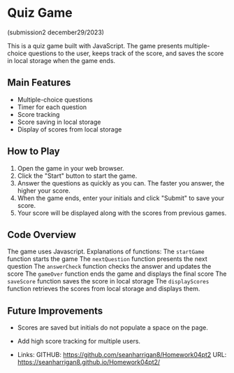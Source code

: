 # Quiz Game

(submission2 december29/2023)

This is a quiz game built with JavaScript. The game presents multiple-choice questions to the user, keeps track of the score, and saves the score in local storage when the game ends.

## Main Features

- Multiple-choice questions
- Timer for each question
- Score tracking
- Score saving in local storage
- Display of scores from local storage

## How to Play

1. Open the game in your web browser.
2. Click the "Start" button to start the game.
3. Answer the questions as quickly as you can. The faster you answer, the higher your score.
4. When the game ends, enter your initials and click "Submit" to save your score.
5. Your score will be displayed along with the scores from previous games.

## Code Overview

The game uses Javascript. Explanations of functions:
The `startGame` function starts the game
The `nextQuestion` function presents the next question
The `answerCheck` function checks the answer and updates the score
The `gameOver` function ends the game and displays the final score
The `saveScore` function saves the score in local storage
The `displayScores` function retrieves the scores from local storage and displays them.

## Future Improvements
- Scores are saved but initials do not populate a space on the page.
- Add high score tracking for multiple users.

- Links: GITHUB: https://github.com/seanharrigan8/Homework04pt2
URL: https://seanharrigan8.github.io/Homework04pt2/
